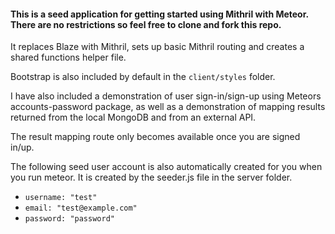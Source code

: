 #### This is a seed application for getting started using Mithril with Meteor. There are no restrictions so feel free to clone and fork this repo.   

It replaces Blaze with Mithril, sets up basic Mithril routing and creates a shared functions helper file.

Bootstrap is also included by default in the `client/styles` folder. 

I have also included a demonstration of user sign-in/sign-up using Meteors accounts-password package,
as well as a demonstration of mapping results returned from the local MongoDB and from an external API.

The result mapping route only becomes available once you are signed in/up. 

The following seed user account is also automatically created for you when you run meteor. It is created by the seeder.js file in the server folder.
- `username: "test"`
- `email: "test@example.com"`
- `password: "password"`


